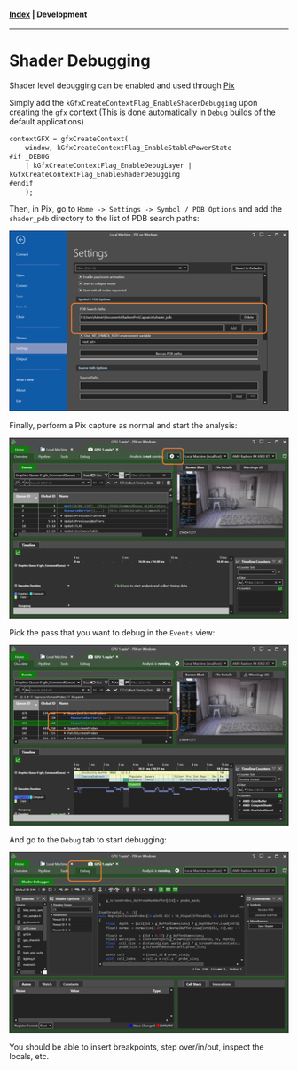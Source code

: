 #### [Index](../index.md) | Development

-----------------------

# Shader Debugging

Shader level debugging can be enabled and used through [Pix](https://devblogs.microsoft.com/pix/download/)

Simply add the `kGfxCreateContextFlag_EnableShaderDebugging` upon creating the `gfx` context (This is done automatically in `Debug` builds of the default applications)

```
contextGFX = gfxCreateContext(
	window, kGfxCreateContextFlag_EnableStablePowerState
#if _DEBUG
	| kGfxCreateContextFlag_EnableDebugLayer | kGfxCreateContextFlag_EnableShaderDebugging
#endif
    );
```

Then, in Pix, go to `Home -> Settings -> Symbol / PDB Options` and add the `shader_pdb` directory to the list of PDB search paths:

![](../images/shader_debugging/pix1.png)

Finally, perform a Pix capture as normal and start the analysis:

![](../images/shader_debugging/pix2.png)

Pick the pass that you want to debug in the `Events` view:

![](../images/shader_debugging/pix3.png)

And go to the `Debug` tab to start debugging:

![](../images/shader_debugging/pix4.png)

You should be able to insert breakpoints, step over/in/out, inspect the locals, etc.